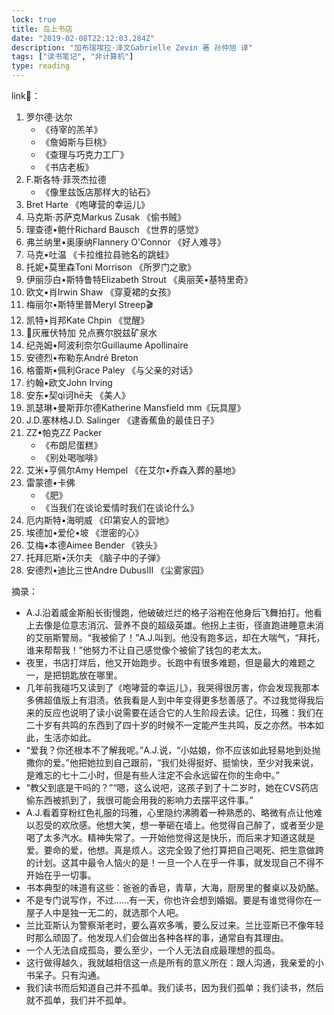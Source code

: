 ```yaml
---
lock: true
title: 岛上书店
date: "2019-02-08T22:12:03.284Z"
description: "加布瑞埃拉·泽文Gabrielle Zevin 著 孙仲旭 译"
tags: ["读书笔记", "非计算机"]
type: reading
---
```



link🔗：
1. 罗尔德·达尔
    * 《待宰的羔羊》
    * 《詹姆斯与巨桃》
    * 《查理与巧克力工厂》
    * 《书店老板》
2. F.斯各特·菲茨杰拉德
    * 《像里兹饭店那样大的钻石》
3. Bret Harte 《咆哮营的幸运儿》
4. 马克斯·苏萨克Markus Zusak 《偷书贼》
5. 理查德•鲍什Richard Bausch 《世界的感觉》
6. 弗兰纳里•奥康纳Flannery O'Connor 《好人难寻》
7. 马克•吐温 《卡拉维拉县驰名的跳蛙》
8. 托妮•莫里森Toni Morrison 《所罗门之歌》
9. 伊丽莎白•斯特鲁特Elizabeth Strout 《奥丽芙•基特里奇》
10. 欧文•肖Irwin Shaw 《穿夏裙的女孩》
11. 梅丽尔•斯特里普Meryl Streep🎬
12. 凯特•肖邦Kate Chpin 《觉醒》
13. 🍷灰雁伏特加 兑点赛尔脱兹矿泉水
14. 纪尧姆•阿波利奈尔Guillaume Apollinaire
15. 安德烈•布勒东André Breton
16. 格蕾斯•佩利Grace Paley 《与父亲的对话》
17. 约翰•欧文John Irving
18. 安东•契qì诃hē夫 《美人》
19. 凯瑟琳•曼斯菲尔德Katherine Mansfield mm《玩具屋》
20. J.D.塞林格J.D. Salinger 《逮香蕉鱼的最佳日子》
21. ZZ•帕克ZZ Packer
    * 《布朗尼蛋糕》
    * 《别处喝咖啡》
22. 艾米•亨佩尔Amy Hempel 《在艾尔•乔森入葬的墓地》
23. 雷蒙德•卡佛
    * 《肥》
    * 《当我们在谈论爱情时我们在谈论什么》
24. 厄内斯特•海明威 《印第安人的营地》
25. 埃德加•爱伦•坡 《泄密的心》
26. 艾梅•本德Aimee Bender 《铁头》
27. 托拜厄斯•沃尔夫 《脑子中的子弹》
28. 安德烈•迪比三世Andre DubusIII 《尘雾家园》


摘录：
* A.J.沿着威金斯船长街慢跑，他破破烂烂的格子浴袍在他身后飞舞拍打。他看上去像是位意志消沉、营养不良的超级英雄。他拐上主街，径直跑进睡意未消的艾丽斯警局。“我被偷了！”A.J.叫到。他没有跑多远，却在大喘气，“拜托，谁来帮帮我！”他努力不让自己感觉像个被偷了钱包的老太太。
* 夜里，书店打烊后，他又开始跑步。长跑中有很多难题，但是最大的难题之一，是把钥匙放在哪里。
* 几年前我碰巧又读到了《咆哮营的幸运儿》，我哭得很厉害，你会发现我那本多佛超值版上有泪渍。依我看是人到中年变得更多愁善感了。不过我觉得我后来的反应也说明了读小说需要在适合它的人生阶段去读。记住，玛雅：我们在二十岁有共鸣的东西到了四十岁的时候不一定能产生共鸣，反之亦然。书本如此，生活亦如此。
* “爱我？你还根本不了解我呢。”A.J.说，“小姑娘，你不应该如此轻易地到处抛撒你的爱。”他把她拉到自己跟前，“我们处得挺好、挺愉快，至少对我来说，是难忘的七十二小时，但是有些人注定不会永远留在你的生命中。”
* “教父到底是干吗的？”“嗯，这么说吧，这孩子到了十二岁时，她在CVS药店偷东西被抓到了，我很可能会用我的影响力去摆平这件事。”
* A.J.看着穿粉红色礼服的玛雅，心里隐约沸腾着一种熟悉的、略微有点让他难以忍受的欢欣感。他想大笑，想一拳砸在墙上。他觉得自己醉了，或者至少是喝了太多汽水。精神失常了。一开始他觉得这是快乐，而后来才知道这就是爱。要命的爱，他想。真是烦人。这完全毁了他打算把自己喝死、把生意做跨的计划。这其中最令人恼火的是！一旦一个人在乎一件事，就发现自己不得不开始在乎一切事。
* 书本典型的味道有这些：爸爸的香皂，青草，大海，厨房里的餐桌以及奶酪。
* 不是专门说写作，不过……有一天，你也许会想到婚姻。要是有谁觉得你在一屋子人中是独一无二的，就选那个人吧。
* 兰比亚斯认为警察渐老时，要么喜欢多嘴，要么反过来。兰比亚斯已不像年轻时那么顽固了。他发现人们会做出各种各样的事，通常自有其理由。
* 一个人无法自成孤岛，要么至少，一个人无法自成最理想的孤岛。
* 这行做得越久，我就越相信这一点是所有的意义所在：跟人沟通，我亲爱的小书呆子。只有沟通。
* 我们读书而后知道自己并不孤单。我们读书，因为我们孤单；我们读书，然后就不孤单，我们并不孤单。
